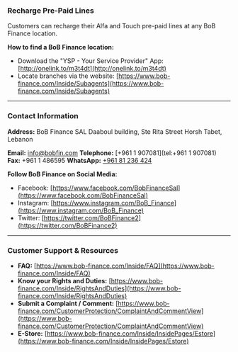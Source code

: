 ### Recharge Pre-Paid Lines

Customers can recharge their Alfa and Touch pre-paid lines at any BoB Finance location.

**How to find a BoB Finance location:**
*   Download the "YSP - Your Service Provider" App: [http://onelink.to/m3t4dt](http://onelink.to/m3t4dt)
*   Locate branches via the website: [https://www.bob-finance.com/Inside/Subagents](https://www.bob-finance.com/Inside/Subagents)

---

### Contact Information

**Address:**
BoB Finance SAL
Daaboul building, Ste Rita Street
Horsh Tabet, Lebanon

**Email:** [info@bobfin.com](mailto:info@bobfin.com)
**Telephone:** [+961 1 907081](tel:+961 1 907081)
**Fax:** +961 1 486595
**WhatsApp:** [+961 81 236 424](https://api.whatsapp.com/send?phone=96181236424)

**Follow BoB Finance on Social Media:**
*   Facebook: [https://www.facebook.com/BobFinanceSal](https://www.facebook.com/BobFinanceSal)
*   Instagram: [https://www.instagram.com/BoB_Finance](https://www.instagram.com/BoB_Finance)
*   Twitter: [https://twitter.com/BoBFinance2](https://twitter.com/BoBFinance2)

---

### Customer Support & Resources

*   **FAQ:** [https://www.bob-finance.com/Inside/FAQ](https://www.bob-finance.com/Inside/FAQ)
*   **Know your Rights and Duties:** [https://www.bob-finance.com/Inside/RightsAndDuties](https://www.bob-finance.com/Inside/RightsAndDuties)
*   **Submit a Complaint / Comment:** [https://www.bob-finance.com/CustomerProtection/ComplaintAndCommentView](https://www.bob-finance.com/CustomerProtection/ComplaintAndCommentView)
*   **E-Store:** [https://www.bob-finance.com/Inside/InsidePages/Estore](https://www.bob-finance.com/Inside/InsidePages/Estore)